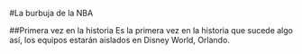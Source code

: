 #La burbuja de la NBA 

##Primera vez en la historia
Es la primera vez en la historia que sucede algo así, los equipos estarán aislados en Disney World, Orlando.
